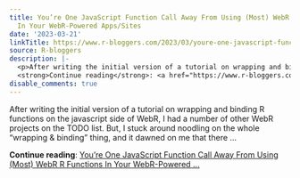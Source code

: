 ```yaml
---
title: You’re One JavaScript Function Call Away From Using (Most) WebR R Functions
  In Your WebR-Powered Apps/Sites
date: '2023-03-21'
linkTitle: https://www.r-bloggers.com/2023/03/youre-one-javascript-function-call-away-from-using-most-webr-r-functions-in-your-webr-powered-apps-sites/
source: R-bloggers
description: |-
  <p>After writing the initial version of a tutorial on wrapping and binding R functions on the javascript side of WebR, I had a number of other WebR projects on the TODO list. But, I stuck around noodling on the whole “wrapping &#038; binding” thing, and it dawned on me that there ...</p>
  <strong>Continue reading</strong>: <a href="https://www.r-bloggers.com/2023/03/youre-one-javascript-function-call-away-from-using-most-webr-r-functions-in-your-webr-powered-apps-sites/">You’re One JavaScript Function Call Away From Using (Most) WebR R Functions In Your WebR-Powered ...
disable_comments: true
---
```

<p>After writing the initial version of a tutorial on wrapping and binding R functions on the javascript side of WebR, I had a number of other WebR projects on the TODO list. But, I stuck around noodling on the whole “wrapping &#038; binding” thing, and it dawned on me that there ...</p>
<strong>Continue reading</strong>: <a href="https://www.r-bloggers.com/2023/03/youre-one-javascript-function-call-away-from-using-most-webr-r-functions-in-your-webr-powered-apps-sites/">You’re One JavaScript Function Call Away From Using (Most) WebR R Functions In Your WebR-Powered ...